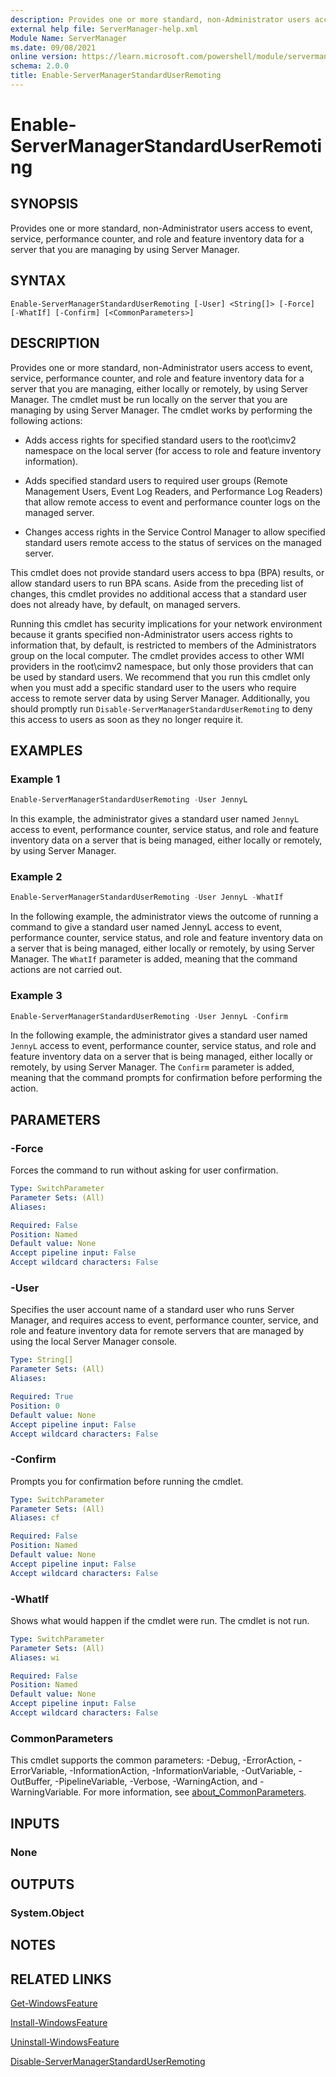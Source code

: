 ```yaml
---
description: Provides one or more standard, non-Administrator users access to event, service, performance counter, and role and feature inventory data for a server that you are managing by using Server Manager.
external help file: ServerManager-help.xml
Module Name: ServerManager
ms.date: 09/08/2021
online version: https://learn.microsoft.com/powershell/module/servermanager/enable-servermanagerstandarduserremoting?view=windowsserver2022-ps&wt.mc_id=ps-gethelp
schema: 2.0.0
title: Enable-ServerManagerStandardUserRemoting
---
```


# Enable-ServerManagerStandardUserRemoting

## SYNOPSIS

Provides one or more standard, non-Administrator users access to event, service, performance
counter, and role and feature inventory data for a server that you are managing by using Server
Manager.

## SYNTAX

```
Enable-ServerManagerStandardUserRemoting [-User] <String[]> [-Force] [-WhatIf] [-Confirm] [<CommonParameters>]
```

## DESCRIPTION

Provides one or more standard, non-Administrator users access to event, service, performance
counter, and role and feature inventory data for a server that you are managing, either locally or
remotely, by using Server Manager. The cmdlet must be run locally on the server that you are
managing by using Server Manager. The cmdlet works by performing the following actions:

- Adds access rights for specified standard users to the root\cimv2 namespace on the local server
  (for access to role and feature inventory information).

- Adds specified standard users to required user groups (Remote Management Users, Event Log Readers,
  and Performance Log Readers) that allow remote access to event and performance counter logs on the
  managed server.

- Changes access rights in the Service Control Manager to allow specified standard users remote
  access to the status of services on the managed server.

This cmdlet does not provide standard users access to bpa (BPA) results, or allow standard users to
run BPA scans. Aside from the preceding list of changes, this cmdlet provides no additional access
that a standard user does not already have, by default, on managed servers.

Running this cmdlet has security implications for your network environment because it grants
specified non-Administrator users access rights to information that, by default, is restricted to
members of the Administrators group on the local computer. The cmdlet provides access to other WMI
providers in the root\cimv2 namespace, but only those providers that can be used by standard users.
We recommend that you run this cmdlet only when you must add a specific standard user to the users
who require access to remote server data by using Server Manager. Additionally, you should promptly
run `Disable-ServerManagerStandardUserRemoting` to deny this access to users as soon as they no
longer require it.

## EXAMPLES

### Example 1

```powershell
Enable-ServerManagerStandardUserRemoting -User JennyL
```

In this example, the administrator gives a standard user named `JennyL` access to event, performance
counter, service status, and role and feature inventory data on a server that is being managed,
either locally or remotely, by using Server Manager.

### Example 2

```powershell
Enable-ServerManagerStandardUserRemoting -User JennyL -WhatIf
```

In the following example, the administrator views the outcome of running a command to give a
standard user named JennyL access to event, performance counter, service status, and role and
feature inventory data on a server that is being managed, either locally or remotely, by using
Server Manager. The `WhatIf` parameter is added, meaning that the command actions are not carried
out.

### Example 3

```powershell
Enable-ServerManagerStandardUserRemoting -User JennyL -Confirm
```

In the following example, the administrator gives a standard user named `JennyL` access to event,
performance counter, service status, and role and feature inventory data on a server that is being
managed, either locally or remotely, by using Server Manager. The `Confirm` parameter is added,
meaning that the command prompts for confirmation before performing the action.

## PARAMETERS

### -Force

Forces the command to run without asking for user confirmation.

```yaml
Type: SwitchParameter
Parameter Sets: (All)
Aliases: 

Required: False
Position: Named
Default value: None
Accept pipeline input: False
Accept wildcard characters: False
```

### -User

Specifies the user account name of a standard user who runs Server Manager, and requires access to
event, performance counter, service, and role and feature inventory data for remote servers that are
managed by using the local Server Manager console.

```yaml
Type: String[]
Parameter Sets: (All)
Aliases: 

Required: True
Position: 0
Default value: None
Accept pipeline input: False
Accept wildcard characters: False
```

### -Confirm

Prompts you for confirmation before running the cmdlet.

```yaml
Type: SwitchParameter
Parameter Sets: (All)
Aliases: cf

Required: False
Position: Named
Default value: None
Accept pipeline input: False
Accept wildcard characters: False
```
### -WhatIf

Shows what would happen if the cmdlet were run.
The cmdlet is not run.

```yaml
Type: SwitchParameter
Parameter Sets: (All)
Aliases: wi

Required: False
Position: Named
Default value: None
Accept pipeline input: False
Accept wildcard characters: False
```

### CommonParameters

This cmdlet supports the common parameters: -Debug, -ErrorAction, -ErrorVariable,
-InformationAction, -InformationVariable, -OutVariable, -OutBuffer, -PipelineVariable, -Verbose,
-WarningAction, and -WarningVariable. For more information, see
[about_CommonParameters](https://go.microsoft.com/fwlink/?LinkID=113216).

## INPUTS

### None

## OUTPUTS

### System.Object

## NOTES

## RELATED LINKS

[Get-WindowsFeature](./Get-WindowsFeature.md)

[Install-WindowsFeature](./Install-WindowsFeature.md)

[Uninstall-WindowsFeature](./Uninstall-WindowsFeature.md)

[Disable-ServerManagerStandardUserRemoting](./Disable-ServerManagerStandardUserRemoting.md)

